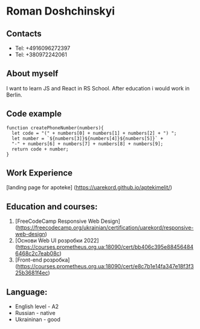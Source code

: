 # Roman Doshchinskyi

## Contacts
* Tel: +4916096272397
* Tel: +380972242061

## About myself
I want to learn JS and React in RS School. After education i would work in Berlin.

## Code example 
```
function createPhoneNumber(numbers){
  let code = "(" + numbers[0] + numbers[1] + numbers[2] + ") ";
  let number = `${numbers[3]}${numbers[4]}${numbers[5]}` +
  "-" + numbers[6] + numbers[7] + numbers[8] + numbers[9];
  return code + number;
}
```
## Work Experience
[landing page for apoteke] (https://uarekord.github.io/aptekimelit/)

## Education and courses:
1. [FreeCodeCamp Responsive Web Design] (https://freecodecamp.org/ukrainian/certification/uarekord/responsive-web-design)
2. [Основи Web UI розробки 2022] (https://courses.prometheus.org.ua:18090/cert/bb406c395e884564846468c2c7eab08c)
3. [Front-end розробка] (https://courses.prometheus.org.ua:18090/cert/e8c7b1e14fa347e18f3f325b3681f4ec)

## Language:
* English level - A2
* Russian - native
* Ukraininan - good
